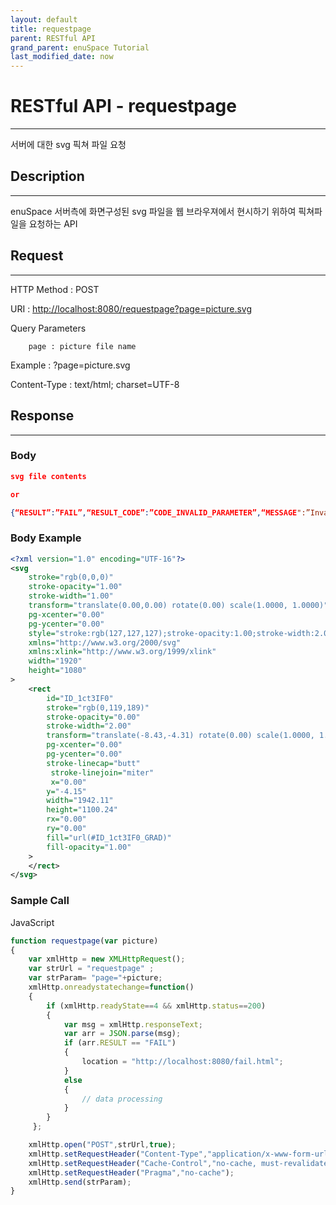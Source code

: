 ```yaml
---
layout: default
title: requestpage
parent: RESTful API
grand_parent: enuSpace Tutorial
last_modified_date: now
---
```


# **RESTful API - requestpage**

---

서버에 대한 svg 픽쳐 파일 요청

## **Description**

---

enuSpace 서버측에 화면구성된 svg 파일을 웹 브라우져에서 현시하기 위하여 픽쳐파일을  요청하는 API

## **Request**

---

HTTP Method : POST

URI : [http://localhost:8080/requestpage?page=picture.svg](http://localhost:8080/requestpage?page=picture.svg)

Query Parameters

```
    page : picture file name
```

Example : ?page=picture.svg

Content-Type : text/html; charset=UTF-8

## **Response**

---

### **Body**

```json
svg file contents

or

{“RESULT”:”FAIL”,“RESULT_CODE”:”CODE_INVALID_PARAMETER”,“MESSAGE":”Invalid requestpage parameter”}
```

### **Body Example**

```xml
<?xml version="1.0" encoding="UTF-16"?>
<svg
    stroke="rgb(0,0,0)"
    stroke-opacity="1.00"
    stroke-width="1.00"
    transform="translate(0.00,0.00) rotate(0.00) scale(1.0000, 1.0000)"
    pg-xcenter="0.00"
    pg-ycenter="0.00"
    style="stroke:rgb(127,127,127);stroke-opacity:1.00;stroke-width:2.00;stroke-dasharray:1,1,1;background-color:rgb(61,61,59);"
    xmlns="http://www.w3.org/2000/svg"
    xmlns:xlink="http://www.w3.org/1999/xlink"
    width="1920"
    height="1080"
>
    <rect
        id="ID_1ct3IF0"
        stroke="rgb(0,119,189)"
        stroke-opacity="0.00"
        stroke-width="2.00"
        transform="translate(-8.43,-4.31) rotate(0.00) scale(1.0000, 1.0000)"
        pg-xcenter="0.00"
        pg-ycenter="0.00"
        stroke-linecap="butt"
         stroke-linejoin="miter"
         x="0.00"
        y="-4.15"
        width="1942.11"
        height="1100.24"
        rx="0.00"
        ry="0.00"
        fill="url(#ID_1ct3IF0_GRAD)"
        fill-opacity="1.00"
    >
    </rect>
</svg>
```

### **Sample Call**

JavaScript

```js
function requestpage(var picture) 
{
    var xmlHttp = new XMLHttpRequest();
    var strUrl = "requestpage" ;
    var strParam= "page="+picture;  
    xmlHttp.onreadystatechange=function()
    {
        if (xmlHttp.readyState==4 && xmlHttp.status==200)
        {        
            var msg = xmlHttp.responseText;
            var arr = JSON.parse(msg);        
            if (arr.RESULT == "FAIL")
            {
                location = "http://localhost:8080/fail.html";
            }
            else
            {
                // data processing
            }    
        }
     };

    xmlHttp.open("POST",strUrl,true);    
    xmlHttp.setRequestHeader("Content-Type","application/x-www-form-urlencoded;charset=UTF-8");
    xmlHttp.setRequestHeader("Cache-Control","no-cache, must-revalidate");
    xmlHttp.setRequestHeader("Pragma","no-cache");
    xmlHttp.send(strParam);    
}
```



